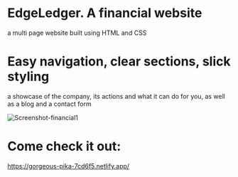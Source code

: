 # EdgeLedger. A financial website
a multi page website built using HTML and CSS

# Easy navigation, clear sections, slick styling
a showcase of the company, its actions and what it can do for you, as well as a blog and a contact form




![Screenshot-financial1](https://user-images.githubusercontent.com/109036074/212012983-610d0e51-32e8-4bc7-9717-365553ecc604.png)

# Come check it out:
https://gorgeous-pika-7cd6f5.netlify.app/

